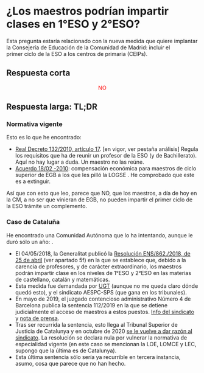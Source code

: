 
# ¿Los maestros podrían impartir clases en 1°ESO y 2°ESO?
Esta pregunta estaría relacionado con la nueva medida que quiere implantar la Consejería
de Educación de la Comunidad de Madrid: incluir el  
primer ciclo de la ESO a los centros de primaria (CEIPs).


## Respuesta corta
<center><font color="red">NO</font></center>


## Respuesta larga: TL;DR
### Normativa vigente

Esto es lo que he encontrado:

- [Real Decreto 132/2010, artículo 17](https://www.boe.es/buscar/doc.php?id=BOE-A-2010-4132). [en vigor, ver pestaña análisis] Regula los requisitos que ha de reunir un profesor de la ESO (y de Bachillerato). Aquí no hay lugar a duda. Un maestro no las reúne.
- [Acuerdo 18/02 -2010](https://gestiona.comunidad.madrid/wleg_pub/secure/normativas/contenidoNormativa.jsf?opcion=VerHtml&nmnorma=6318&eli=true#no-back-button):  compensación económica para maestros de ciclo superior de EGB a los que les pilló la LOGSE .  He comprobado que este es a extinguir.

Así que con esto que leo, parece que NO, que los maestros, a día de hoy en la CM, a no ser que vinieran de EGB, no pueden impartir el primer ciclo de la ESO trámite un complemento.

### Caso de Cataluña
He encontrado una Comunidad Autónoma que lo ha intentando, aunque le duró sólo un año: .

- El 04/05/2018, la Generalitat publicó la [Resolución ENS/862./2018, de 25 de abril](https://dogc.gencat.cat/es/document-del-dogc/?documentId=816213)  (ver apartado 5f) en la que se establece que, debido a la carencia de profesores, y de carácter extraordinario, los maestros podrán impartir clase en los niveles de 1°ESO y 2°ESO en las materias de castellano, catalán y matemáticas.
- Esta medida fue demandada por [UGT](https://publica.cat/la-ugt-impugna-la-resolucio-resolucio-ens-862-2018/) (aunque no me queda claro dónde quedó esto), y el sindicato AESPC-SPS (que gana en los tribunales).
- En mayo de 2019, el juzgado contencioso administrativo Número 4 de Barcelona publica la sentencia 112/2019 en la que se detiene judicialmente el acceso de maestros a estos puestos. [Info del sindicato](https://secundaria.info/portal/article.php?sid=20190522102622) y [nota de prensa](https://secundaria.info/portal/article.php?sid=20190522185244).
- Tras ser recurrida la sentencia, esto llega al Tribunal Superior de Justicia de Catalunya y en octubre de 2020 [se le vuelve a dar razón al sindicato](https://secundaria.info/portal/article.php?sid=20201027094749). La resolución se declara nula por vulnerar la normativa de especialidad vigente (en este caso se mencionan la LOE, LOMCE y LEC, supongo que la última es de Catalunya).
- Esta última sentencia sólo sería ya recurrible en tercera instancia, asumo, cosa que parece que no han hecho. 

